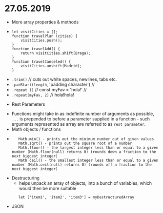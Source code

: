 # 27.05.2019
* More array properties & methods
- 
    ```
    let visitCities = [];
    function travelPlan (cities) {
        visitCities.push();
    }
    function travelAdd() {
        return visitCities.shift(Braga);
    }
    function travelCanceled() {
        visitCities.unshift(Madrid);
    }

    ```
- `.trim()` // cuts out white spaces, newlines, tabs etc.
- `.padStart(length`, 'padding character') // 
- `.repeat ()` // const myFav = 'hola!' // 
- `.repeat(myFav, 2)` // hola!hola!
* Rest Parameters
- Functions might take in as indefinite number of arguments as possible, `...` is prepended to before a parameter supplied in a function - such arguments represented as array are referred to as `rest parameter`.
- Math objects / functions
- 
  ```Math.max() - prints out the maximum number out of given values
     Math.min() - prints out the minimum number out of given values
     Math.sqrt() - prints out the square root of a number
     Math.floor() - the largest integer less than or equal to a given number (Math.floor(null) returns 0) (rounds down a fraction to the next biggest integer)
     Math ceil() - the smallest integer less than or equal to a given number (Math.ceil(null) returns 0) (rounds off a fraction to the next biggest integer)
    ```                         
- Destructuring
    - helps unpack an array of objects, into a bunch of variables, which would then be more suitable
    ```let myDestructuredArray = ['item1', 'item2', 'item3'];
       let ['item1', 'item2', 'item3'] = myDestructuredArray
    ```
- JSON 